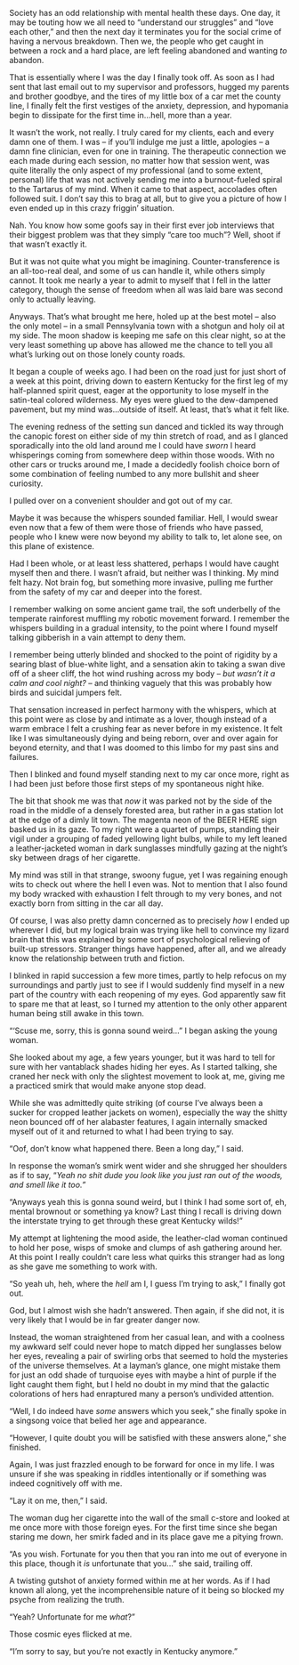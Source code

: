 Society has an odd relationship with mental health these days. One day, it may be touting how we all need to “understand our struggles” and “love each other,” and then the next day it terminates you for the social crime of having a nervous breakdown. Then we, the people who get caught in between a rock and a hard place, are left feeling abandoned and wanting *to* abandon. 

That is essentially where I was the day I finally took off. As soon as I had sent that last email out to my supervisor and professors, hugged my parents and brother goodbye, and the tires of my little box of a car met the county line, I finally felt the first vestiges of the anxiety, depression, and hypomania begin to dissipate for the first time in…hell, more than a year. 

It wasn’t the work, not really. I truly cared for my clients, each and every damn one of them. I was – if you’ll indulge me just a little, apologies – a damn fine clinician, even for one in training. The therapeutic connection we each made during each session, no matter how that session went, was quite literally the only aspect of my professional (and to some extent, personal) life that was not actively sending me into a burnout-fueled spiral to the Tartarus of my mind. When it came to that aspect, accolades often followed suit. I don’t say this to brag at all, but to give you a picture of how I even ended up in this crazy friggin’ situation.

Nah. You know how some goofs say in their first ever job interviews that their biggest problem was that they simply “care too much”? Well, shoot if that wasn’t exactly it.

But it was not quite what you might be imagining. Counter-transference is an all-too-real deal, and some of us can handle it, while others simply cannot. It took me nearly a year to admit to myself that I fell in the latter category, though the sense of freedom when all was laid bare was second only to actually leaving.

Anyways. That’s what brought me here, holed up at the best motel – also the only motel – in a small Pennsylvania town with a shotgun and holy oil at my side. The moon shadow is keeping me safe on this clear night, so at the very least something up above has allowed me the chance to tell you all what’s lurking out on those lonely county roads. 

It began a couple of weeks ago. I had been on the road just for just short of a week at this point, driving down to eastern Kentucky for the first leg of my half-planned spirit quest, eager at the opportunity to lose myself in the satin-teal colored wilderness. My eyes were glued to the dew-dampened pavement, but my mind was…outside of itself. At least, that’s what it felt like. 

The evening redness of the setting sun danced and tickled its way through the canopic forest on either side of my thin stretch of road, and as I glanced sporadically into the old land around me I could have *sworn* I heard whisperings coming from somewhere deep within those woods. With no other cars or trucks around me, I made a decidedly foolish choice born of some combination of feeling numbed to any more bullshit and sheer curiosity.

I pulled over on a convenient shoulder and got out of my car. 

Maybe it was because the whispers sounded familiar. Hell, I would swear even now that a few of them were those of friends who have passed, people who I knew were now beyond my ability to talk to, let alone see, on this plane of existence.

Had I been whole, or at least less shattered, perhaps I would have caught myself then and there. I wasn’t afraid, but neither was I thinking. My mind felt hazy. Not brain fog, but something more invasive, pulling me further from the safety of my car and deeper into the forest. 

I remember walking on some ancient game trail, the soft underbelly of the temperate rainforest muffling my robotic movement forward. I remember the whispers building in a gradual intensity, to the point where I found myself talking gibberish in a vain attempt to deny them. 

I remember being utterly blinded and shocked to the point of rigidity by a searing blast of blue-white light, and a sensation akin to taking a swan dive off of a sheer cliff, the hot wind rushing across my body – *but wasn’t it a calm and cool night?* – and thinking vaguely that this was probably how birds and suicidal jumpers felt. 

That sensation increased in perfect harmony with the whispers, which at this point were as close by and intimate as a lover, though instead of a warm embrace I felt a crushing fear as never before in my existence. It felt like I was simultaneously dying and being reborn, over and over again for beyond eternity, and that I was doomed to this limbo for my past sins and failures. 

Then I blinked and found myself standing next to my car once more, right as I had been just before those first steps of my spontaneous night hike. 

The bit that shook me was that *now* it was parked not by the side of the road in the middle of a densely forested area, but rather in a gas station lot at the edge of a dimly lit town. The magenta neon of the BEER HERE sign basked us in its gaze. To my right were a quartet of pumps, standing their vigil under a grouping of faded yellowing light bulbs, while to my left leaned a leather-jacketed woman in dark sunglasses mindfully gazing at the night’s sky between drags of her cigarette.

My mind was still in that strange, swoony fugue, yet I was regaining enough wits to check out where the hell I even was. Not to mention that I also found my body wracked with exhaustion I felt through to my very bones, and not exactly born from sitting in the car all day. 

Of course, I was also pretty damn concerned as to precisely *how* I ended up wherever I did, but my logical brain was trying like hell to convince my lizard brain that this was explained by some sort of psychological relieving of built-up stressors. Stranger things have happened, after all, and we already know the relationship between truth and fiction.

I blinked in rapid succession a few more times, partly to help refocus on my surroundings and partly just to see if I would suddenly find myself in a new part of the country with each reopening of my eyes. God apparently saw fit to spare me that at least, so I turned my attention to the only other apparent human being still awake in this town. 

“‘Scuse me, sorry, this is gonna sound weird…” I began asking the young woman.

She looked about my age, a few years younger, but it was hard to tell for sure with her vantablack shades hiding her eyes. As I started talking, she craned her neck with only the slightest movement to look at, me, giving me a practiced smirk that would make anyone stop dead. 

While she was admittedly quite striking (of course I’ve always been a sucker for cropped leather jackets on women), especially the way the shitty neon bounced off of her alabaster features, I again internally smacked myself out of it and returned to what I had been trying to say.

“Oof, don’t know what happened there. Been a long day,” I said. 

In response the woman’s smirk went wider and she shrugged her shoulders as if to say, “*Yeah no shit dude you look like you just ran out of the woods, and smell like it too.”*

“Anyways yeah this is gonna sound weird, but I think I had some sort of, eh, mental brownout or something ya know? Last thing I recall is driving down the interstate trying to get through these great Kentucky wilds!” 

My attempt at lightening the mood aside, the leather-clad woman continued to hold her pose, wisps of smoke and clumps of ash gathering around her. At this point I really couldn’t care less what quirks this stranger had as long as she gave me something to work with. 

“So yeah uh, heh, where the *hell* am I, I guess I’m trying to ask,” I finally got out. 

God, but I almost wish she hadn’t answered. Then again, if she did not, it is very likely that I would be in far greater danger now.

Instead, the woman straightened from her casual lean, and with a coolness my awkward self could never hope to match dipped her sunglasses below her eyes, revealing a pair of swirling orbs that seemed to hold the mysteries of the universe themselves. At a layman’s glance, one might mistake them for just an odd shade of turquoise eyes with maybe a hint of purple if the light caught them fight, but I held no doubt in my mind that the galactic colorations of hers had enraptured many a person’s undivided attention.

“Well, I do indeed have *some* answers which you seek,” she finally spoke in a singsong voice that belied her age and appearance.

“However, I quite doubt you will be satisfied with these answers alone,” she finished.

Again, I was just frazzled enough to be forward for once in my life. I was unsure if she was speaking in riddles intentionally or if something was indeed cognitively off with me.

“Lay it on me, then,” I said.

The woman dug her cigarette into the wall of the small c-store and looked at me once more with those foreign eyes. For the first time since she began staring me down, her smirk faded and in its place gave me a pitying frown. 

“As you wish. Fortunate for you then that you ran into me out of everyone in this place, though it *is* unfortunate that you…” she said, trailing off.

A twisting gutshot of anxiety formed within me at her words. As if I had known all along, yet the incomprehensible nature of it being so blocked my psyche from realizing the truth.

“Yeah? Unfortunate for me *what*?”

Those cosmic eyes flicked at me. 

“I’m sorry to say, but you’re not exactly in Kentucky anymore.”